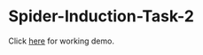 # Spider-Induction-Task-2
Click [here](https://dammit24.github.io/Spider-Induction-Task-2/) for working demo.
